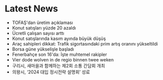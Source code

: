 # Latest News
-  TOFAŞ'dan üretim açıklaması
-  Konut satışları yüzde 20 azaldı
-  Ücretli çalışan sayısı arttı
-  Konut satışlarında kasım ayında büyük düşüş
-  Araç sahipleri dikkat: Trafik sigortasındaki prim artış oranını yükseltildi
-  Borsa güne yükselişle başladı
-  Fenerbahçe son 16'da: İşte muhtemel rakipler
-  Vier dode wolven in de regio binnen twee weken
-  구리시, 새마을과 함께하는 제2회 소통 간담회 개최
-  의왕시, ‘2024 대입 정시전략 설명회’ 성료

